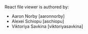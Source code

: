 React file viewer is authored by:
* Aaron Norby [aaronnorby]
* Alexei Schiopu [aschiopu]
* Viktoriya Savkina [viktoriyasavkina]